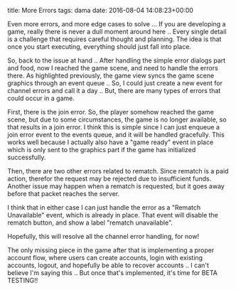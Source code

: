 title: More Errors
tags: dama
date: 2016-08-04 14:08:23+00:00

Even more errors, and more edge cases to solve ... If you are developing a game, really there is never a dull moment around here .. Every single detail is a challenge that requires careful thought and planning. The idea is that once you start executing, everything should just fall into place.

So, back to the issue at hand .. After handling the simple error dialogs part and food, now I reached the game scene, and need to handle the errors there. As highlighted previously, the game view syncs the game scene graphics through an event queue .. So, I could just create a new event for channel errors and call it a day .. But, there are many types of errors that could occur in a game.

First, there is the join error. So, the player somehow reached the game scene, but due to some circumstances, the game is no longer available, so that results in a join error. I think this is simple since I can just enqueue a join error event to the events queue, and it will be handled gracefully. This works well because I actually also have a "game ready" event in place which is only sent to the graphics part if the game has initialized successfully.

Then, there are two other errors related to rematch. Since rematch is a paid action, therefor the request may be rejected due to insufficient funds. Another issue may happen when a rematch is requested, but it goes away before that packet reaches the server.

I think that in either case I can just handle the error as a "Rematch Unavailable" event, which is already in place. That event will disable the rematch button, and show a label "rematch unavailable".

Hopefully, this will resolve all the channel error handling, for now!

The only missing piece in the game after that is implementing a proper account flow, where users can create accounts, login with existing accounts, logout, and hopefully be able to recover accounts .. I can't believe I'm saying this .. But once that's implemented, it's time for BETA TESTING!!
